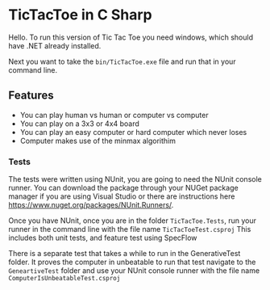 # TicTacToe in C Sharp #

Hello.  To run this version of Tic Tac Toe you need windows, which should have .NET already installed.

Next you want to take the `bin/TicTacToe.exe` file and run that in your command line.  

## Features ##

* You can play human vs human or computer vs computer
* You can play on a 3x3 or 4x4 board
* You can play an easy computer or hard computer which never loses
* Computer makes use of the minmax algorithim

### Tests ###
The tests were written using NUnit, you are going to need the NUnit console runner.  You can download the package through your NUGet package
manager if you are using Visual Studio or there are instructions here https://www.nuget.org/packages/NUnit.Runners/.

Once you have NUnit, once you are in the folder `TicTacToe.Tests`, 
run your runner in the command line with the file name `TicTacToeTest.csproj`
This includes both unit tests, and feature test using SpecFlow

There is a separate test that takes a while to run in the GenerativeTest folder.  It proves the computer in unbeatable to run that test 
navigate to the `GeneartiveTest` folder and use your NUnit console runner with the file name `ComputerIsUnbeatableTest.csproj`
